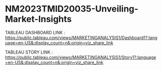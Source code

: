 # NM2023TMID20035-Unveiling-Market-Insights

TABLEAU DASHBOARD LINK : https://public.tableau.com/views/MARKETINGANALYSIS1/Dashboard1?:language=en-US&:display_count=n&:origin=viz_share_link

TABLEAU STORY LINK : https://public.tableau.com/views/MARKETINGANALYSIS1/Story1?:language=en-US&:display_count=n&:origin=viz_share_link
